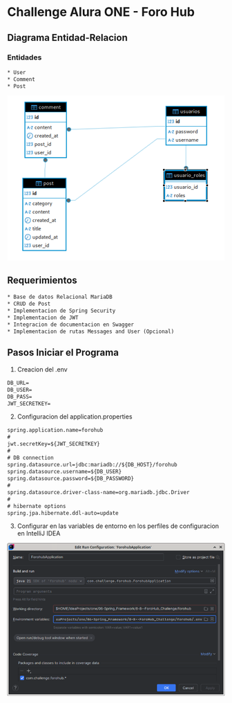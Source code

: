 # Challenge Alura ONE - Foro Hub

## Diagrama Entidad-Relacion

### Entidades

    * User
    * Comment
    * Post

![img_2.png](img_2.png)

## Requerimientos

    * Base de datos Relacional MariaDB
    * CRUD de Post
    * Implementacion de Spring Security
    * Implementacion de JWT
    * Integracion de documentacion en Swagger
    * Implementacion de rutas Messages and User (Opcional)

## Pasos Iniciar el Programa

1. Creacion del .env

```
DB_URL=
DB_USER=
DB_PASS=
JWT_SECRETKEY=
```

2. Configuracion del application.properties

```properties
spring.application.name=forohub
#
jwt.secretKey=${JWT_SECRETKEY}
#
# DB connection
spring.datasource.url=jdbc:mariadb://${DB_HOST}/forohub
spring.datasource.username=${DB_USER}
spring.datasource.password=${DB_PASSWORD}
#
spring.datasource.driver-class-name=org.mariadb.jdbc.Driver
#
# hibernate options
spring.jpa.hibernate.ddl-auto=update
```

3. Configurar en las variables de entorno en los perfiles de configuracion en IntelliJ IDEA

![img_1.png](img_1.png)
